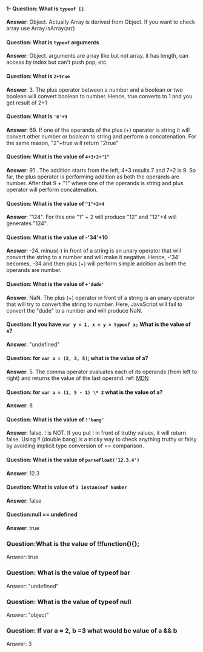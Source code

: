 #### 1- Question: What is `typeof []`

**Answer**: Object. Actually Array is derived from Object. If you want to check array use Array.isArray(arr)

#### Question: What is `typeof` arguments

**Answer**: Object. arguments are array like but not array. it has length, can access by index but can't push pop, etc.

#### Question: What is `2+true`

**Answer**: 3. The plus operator between a number and a boolean or two boolean will convert boolean to number. Hence, true converts to 1 and you get result of 2+1

#### Question: What is `'6'+9`

**Answer**: 69. If one of the operands of the plus (+) operator is string it will convert other number or boolean to string and perform a concatenation. For the same reason, "2"+true will return "2true"

#### Question: What is the value of `4+3+2+"1"`

**Answer**: 91 . The addition starts from the left, 4+3 results 7 and 7+2 is 9. So far, the plus operator is performing addition as both the operands are number. After that 9 + "1" where one of the operands is string and plus operator will perform concatenation.

#### Question: What is the value of `"1"+2+4`

**Answer**: "124". For this one "1" + 2 will produce "12" and "12"+4 will generates "124".

#### Question: What is the value of -'34'+10

**Answer**: -24. minus(-) in front of a string is an unary operator that will convert the string to a number and will make it negative. Hence, -'34' becomes, -34 and then plus (+) will perform simple addition as both the operands are number.

#### Question: What is the value of `+'dude'`

**Answer**: NaN. The plus (+) operator in front of a string is an unary operator that will try to convert the string to number. Here, JavaScript will fail to convert the "dude" to a number and will produce NaN.

#### Question: If you have `var y = 1, x = y = typeof x;` What is the value of x?

**Answer**: "undefined"

#### Question: for `var a = (2, 3, 5)`; what is the value of a?

**Answer**: 5. The comma operator evaluates each of its operands (from left to right) and returns the value of the last operand. ref: [MDN](https://developer.mozilla.org/en-US/docs/Web/JavaScript/Reference/Operators/Comma_Operator)

#### Question: for `var a = (1, 5 - 1) \* 2` what is the value of a?

**Answer**: 8

#### Question: What is the value of `!'bang'`

**Answer**: false. ! is NOT. If you put ! in front of truthy values, it will return false. Using !! (double bang) is a tricky way to check anything truthy or falsy by avoiding implicit type conversion of == comparison.

#### Question: What is the value of `parseFloat('12.3.4')`

**Answer**: 12.3

#### Question: What is value of `3 instanceof Number`

**Answer**: false

#### Question:null == undefined

**Answer**: true

### Question:What is the value of !!function(){};

Answer: true

### Question: What is the value of typeof bar

Answer: "undefined"

### Question: What is the value of typeof null

Answer: "object"

### Question: If var a = 2, b =3 what would be value of a && b

Answer: 3
